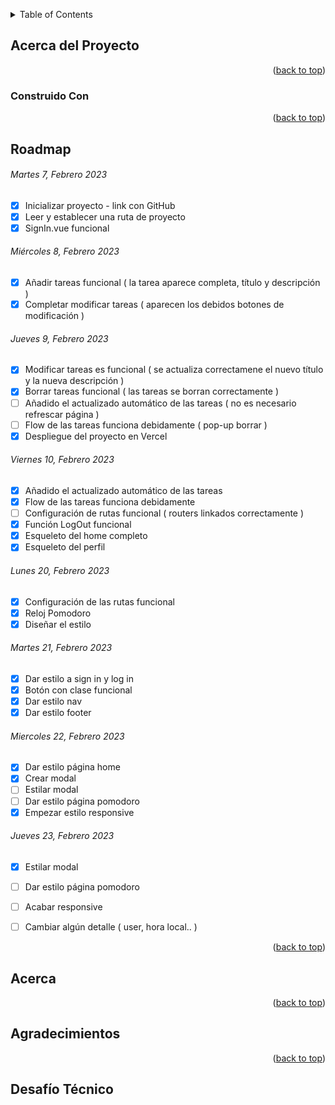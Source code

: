 <!--
Un archivo README.md es un archivo de markdown que contiene información sobre un proyecto. Típicamente se encuentra en el directorio raíz de un proyecto y se utiliza para proporcionar documentación e instrucciones para otros que puedan querer usar o contribuir al proyecto.

Para los desarrolladores, un archivo README.md bien estructurado y bien documentado puede ser beneficioso de varias maneras. Puede ayudar a asegurar que otros puedan entender y usar fácilmente el proyecto, lo que puede conducir a más contribuciones y una comunidad más activa alrededor del proyecto. Además, puede hacer que sea más fácil para los desarrolladores incorporar a nuevos miembros del equipo y para que otros entiendan el propósito y la funcionalidad del proyecto.

Para otros desarrolladores, un archivo README.md bien estructurado y bien documentado puede ser un recurso valioso cuando se trata de entender o usar un proyecto. Puede proporcionar información sobre los objetivos, funcionalidad y cómo usar del proyecto, lo que puede ahorrar tiempo y esfuerzo al tratar de ponerse al día en un nuevo proyecto. Además, un buen README.md también puede proporcionar información sobre cómo contribuir al proyecto y directrices para hacerlo, lo que puede facilitar que otros se involucren y contribuyan al proyecto.

En el caso específico de comenzar en este mundo de desarrollo como desarrollador junior, lo cual todos ustedes, queridos estudiantes caen bajo ella, puede beneficiarse de la siguiente manera:

Tener un archivo README.md bien estructurado y bien documentado también puede ser beneficioso para los nuevos desarrolladores junior que están tratando de entrar en el mercado laboral. El mercado laboral para desarrolladores es altamente competitivo, y tener un portafolio de proyectos bien documentados y fácilmente comprensibles puede diferenciar a un desarrollador junior de otros. Un archivo README.md bien escrito demuestra la habilidad de un desarrollador para comunicar y documentar su trabajo de manera efectiva, lo cual es una habilidad importante en cualquier entorno profesional. Además, tener un portafolio de proyectos bien documentados también puede ayudar a los desarrolladores junior a entender y explicar mejor su propio trabajo, lo cual puede ser beneficioso en entrevistas laborales y otros entornos profesionales. En general, un archivo README.md bien estructurado y bien documentado puede ayudar a los desarrolladores junior a mostrar sus habilidades y destacar en un mercado laboral competitivo.
-->

<!-- Estructura -->
<!--
*** Estoy usando enlaces de estilo "referencia" de markdown para la legibilidad.
*** Los enlaces de referencia están encerrados en corchetes [ ] en lugar de paréntesis ( ).
*** Vea la parte inferior de este documento para la declaración de las variables de referencia
*** https://www.markdownguide.org/basic-syntax/#reference-style-links
-->

<!-- Por favor no borrar este elemeno, ayuda al elemento "back to top" -->

<a name="readme-top"></a>

<!-- TABLE OF CONTENTS -->
<details>
  <summary>Table of Contents</summary>
  <ol>
    <li>
      <a href="#acerca-del-proyecto">Acerca del Proyecto</a>
      <ul>
        <li><a href="#construido-con">Construido Con</a></li>
      </ul>
    </li>
    <li>
    <a href="#roadmap">Roadmap</a>
     <ul>
     <li><a href="#backlog">Back log</a></li>
        <li><a href="#day-one">Martes 7, Febrero 2023</a></li>
        <li><a href="#day-two">Miércoles 8, Febrero 2023</a></li>
        <li><a href="#day-three">Jueves 9, Febrero 2023</a></li>
        <li><a href="#day-four">Viernes 10, Febrero 2023</a></li>
      </ul>
    </li>
    <li><a href="#acerca">Acerca</a></li>
    <li><a href="#agradecimientos">Agradecimientos</a></li>
    <li><a href="#desafío-técnico">Desafío Técnico</a></li>
  </ol>
</details>

<!-- ABOUT THE PROJECT -->

## Acerca del Proyecto




<p align="right">(<a href="#readme-top">back to top</a>)</p>


### Construido Con



<p align="right">(<a href="#readme-top">back to top</a>)</p>

## Roadmap

###### Martes 7, Febrero 2023

- [x] Inicializar proyecto - link con GitHub
- [x] Leer y establecer una ruta de proyecto
- [x] SignIn.vue funcional

###### Miércoles 8, Febrero 2023

- [x] Añadir tareas funcional ( la tarea aparece completa, título y descripción )
- [x] Completar modificar tareas  ( aparecen los debidos botones de modificación )

###### Jueves 9, Febrero 2023

- [x] Modificar tareas es funcional ( se actualiza correctamene el nuevo título y la nueva descripción )
- [x] Borrar tareas funcional ( las tareas se borran correctamente )
- [ ] Añadido el actualizado automático de las tareas ( no es necesario refrescar página )
- [ ] Flow de las tareas funciona debidamente ( pop-up borrar )
- [x] Despliegue del proyecto en Vercel

###### Viernes 10, Febrero 2023

- [x] Añadido el actualizado automático de las tareas
- [x] Flow de las tareas funciona debidamente
- [ ] Configuración de rutas funcional ( routers linkados correctamente )
- [x] Función LogOut funcional
- [x] Esqueleto del home completo
- [x] Esqueleto del perfil

###### Lunes 20, Febrero 2023

- [x] Configuración de las rutas funcional
- [x] Reloj Pomodoro
- [x] Diseñar el estilo

###### Martes 21, Febrero 2023

- [x] Dar estilo a sign in y log in
- [x] Botón con clase funcional
- [x] Dar estilo nav
- [x] Dar estilo footer

###### Miercoles 22, Febrero 2023

- [x] Dar estilo página home
- [x] Crear modal
- [ ] Estilar modal
- [ ] Dar estilo página pomodoro
- [x] Empezar estilo responsive

###### Jueves 23, Febrero 2023

- [x] Estilar modal
- [ ] Dar estilo página pomodoro
- [ ] Acabar responsive
- [ ] Cambiar algún detalle ( user, hora local.. )








<p align="right">(<a href="#readme-top">back to top</a>)</p>

<!-- Acerca de mi -->

## Acerca



<p align="right">(<a href="#readme-top">back to top</a>)</p>

<!-- ACKNOWLEDGMENTS -->

## Agradecimientos



<p align="right">(<a href="#readme-top">back to top</a>)</p>

## Desafío Técnico

